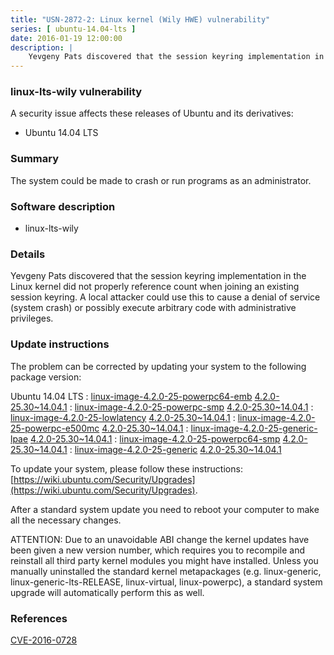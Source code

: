 ```yaml
---
title: "USN-2872-2: Linux kernel (Wily HWE) vulnerability"
series: [ ubuntu-14.04-lts ]
date: 2016-01-19 12:00:00
description: |
    Yevgeny Pats discovered that the session keyring implementation in the Linux kernel did not properly reference count when joining an existing session keyring. A local attacker could use this to cause a denial of service (system crash) or possibly execute arbitrary code with administrative privileges. 
--- 
```

 
### linux-lts-wily vulnerability

A security issue affects these releases of Ubuntu and its derivatives:

* Ubuntu 14.04 LTS

### Summary

The system could be made to crash or run programs as an administrator. 

### Software description

* linux-lts-wily 

### Details

Yevgeny Pats discovered that the session keyring implementation in the Linux kernel did not properly reference count when joining an existing session keyring. A local attacker could use this to cause a denial of service (system crash) or possibly execute arbitrary code with administrative privileges. 

### Update instructions

The problem can be corrected by updating your system to the following package version:

Ubuntu 14.04 LTS
 : [linux-image-4.2.0-25-powerpc64-emb](https://launchpad.net/ubuntu/+source/linux-lts-wily) <span> [4.2.0-25.30~14.04.1](https://launchpad.net/ubuntu/+source/linux-lts-wily/4.2.0-25.30~14.04.1) </span> 
 : [linux-image-4.2.0-25-powerpc-smp](https://launchpad.net/ubuntu/+source/linux-lts-wily) <span> [4.2.0-25.30~14.04.1](https://launchpad.net/ubuntu/+source/linux-lts-wily/4.2.0-25.30~14.04.1) </span> 
 : [linux-image-4.2.0-25-lowlatency](https://launchpad.net/ubuntu/+source/linux-lts-wily) <span> [4.2.0-25.30~14.04.1](https://launchpad.net/ubuntu/+source/linux-lts-wily/4.2.0-25.30~14.04.1) </span> 
 : [linux-image-4.2.0-25-powerpc-e500mc](https://launchpad.net/ubuntu/+source/linux-lts-wily) <span> [4.2.0-25.30~14.04.1](https://launchpad.net/ubuntu/+source/linux-lts-wily/4.2.0-25.30~14.04.1) </span> 
 : [linux-image-4.2.0-25-generic-lpae](https://launchpad.net/ubuntu/+source/linux-lts-wily) <span> [4.2.0-25.30~14.04.1](https://launchpad.net/ubuntu/+source/linux-lts-wily/4.2.0-25.30~14.04.1) </span> 
 : [linux-image-4.2.0-25-powerpc64-smp](https://launchpad.net/ubuntu/+source/linux-lts-wily) <span> [4.2.0-25.30~14.04.1](https://launchpad.net/ubuntu/+source/linux-lts-wily/4.2.0-25.30~14.04.1) </span> 
 : [linux-image-4.2.0-25-generic](https://launchpad.net/ubuntu/+source/linux-lts-wily) <span> [4.2.0-25.30~14.04.1](https://launchpad.net/ubuntu/+source/linux-lts-wily/4.2.0-25.30~14.04.1) </span> 

To update your system, please follow these instructions: [https://wiki.ubuntu.com/Security/Upgrades](https://wiki.ubuntu.com/Security/Upgrades).

After a standard system update you need to reboot your computer to make all the necessary changes.

ATTENTION: Due to an unavoidable ABI change the kernel updates have been given a new version number, which requires you to recompile and reinstall all third party kernel modules you might have installed. Unless you manually uninstalled the standard kernel metapackages (e.g. linux-generic, linux-generic-lts-RELEASE, linux-virtual, linux-powerpc), a standard system upgrade will automatically perform this as well. 

### References

 [CVE-2016-0728](http://people.ubuntu.com/~ubuntu-security/cve/CVE-2016-0728)
 

